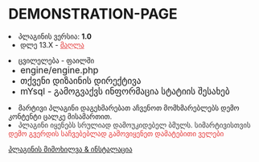 # DEMONSTRATION-PAGE
<li>პლაგინის ვერსია:&nbsp;<b>1.0</b>
        <ul>
            <li>დლე 13.X - <u style="color:rgb(227,55,55);">მაღლა</u></li>
        </ul>
    </li>
    <li>ცვილელება - ფაილში
        <ul>
            <li><span style="font-size:1.25em;">engine/engine.php</span></li>
            <li><span style="font-size:1.25em;">თქვენი დიზაინის დირექტივა</span></li>
            <li><span style="font-size:1.25em;">mYsql - გამოგვაქვს ინფორმაცია სტატიის შესახებ</span></li>
        </ul>
    </li>
    <li>მარტივი პლაგინი დაგეხმარებათ აჩვენოთ მომხმარებლებს დემო კონტენტი ცალკე მისამართით.</li>
    <li><span style="color:rgb(56,56,56);">პლაგინი იყენებს სრულიად დამოუკიდებელ ბმულს. სიმარტივისთვის <l style="color:rgb(227,55,55);">დემო გვერდის საჩვებებლად გამოვიყენეთ დამატებითი ველები</l></span></li>


<a href="https://ticcix.github.io/DEMONSTRATION-PAGE"> პლაგინის მიმოხილვა & ინსტალაცია </a> 
